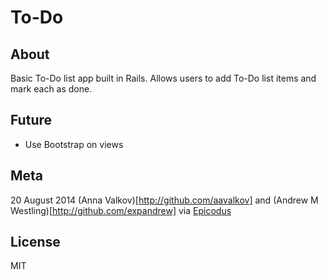 # To-Do

## About

Basic To-Do list app built in Rails. Allows users to add To-Do list items and mark each as done.

## Future

* Use Bootstrap on views

## Meta

20 August 2014
(Anna Valkov)[http://github.com/aavalkov] and (Andrew M Westling)[http://github.com/expandrew]
via [Epicodus](http://www.learnhowtoprogram.com/lessons/wikipages-to-do-in-rails)

## License
MIT
